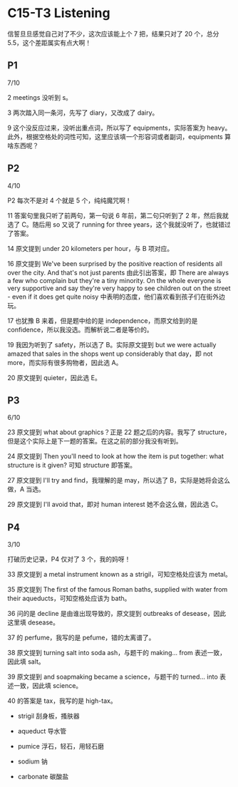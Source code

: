 # C15-T3 Listening

信誓旦旦感觉自己对了不少，这次应该能上个 7 把，结果只对了 20 个，总分 5.5，这个差距属实有点大啊！

## P1

7/10

2 meetings 没听到 s。

3 两次踏入同一条河，先写了 diary，又改成了 dairy。

9 这个没反应过来，没听出重点词，所以写了 equipments，实际答案为 heavy。此外，根据空格处的词性可知，这里应该填一个形容词或者副词，equipments 算啥东西呢？

## P2

4/10

P2 每次不是对 4 个就是 5 个，纯纯魔咒啊！

11 答案句里我只听了前两句，第一句说 6 年前，第二句只听到了 2 年，然后我就选了 C。随后用 so 又说了 running for three years，这个我就没听了，也就错过了答案。

14 原文提到 under 20 kilometers per hour，与 B 项对应。

16 原文提到 We've been surprised by the positive reaction of residents all over the city. And that's not just parents 由此引出答案，即 There are always a few who complain but they're a tiny minority. On the whole everyone is very supportive and say they're very happy to see children out on the street - even if it does get quite noisy 中表明的态度，他们喜欢看到孩子们在街外边玩。

17 也犹豫 B 来着，但是题中给的是 independence，而原文给到的是 confidence，所以我没选。而解析说二者是等价的。

19 我因为听到了 safety，所以选了 B。实际原文提到 but we were actually amazed that sales in the shops went up considerably that day，即 not more，而实际有很多购物者，因此选 A。

20 原文提到 quieter，因此选 E。

## P3

6/10

23 原文提到 what about graphics？正是 22 题之后的内容。我写了 structure，但是这个实际上是下一题的答案。在这之前的部分我没有听到。

24 原文提到 Then you'll need to look at how the item is put together: what structure is it given? 可知 structure 即答案。

27 原文提到 I'll try and find，我理解的是 may，所以选了 B，实际是她将会这么做，A 当选。

29 原文提到 I'll avoid that，即对 human interest 她不会这么做，因此选 C。

## P4

3/10

打破历史记录，P4 仅对了 3 个，我的妈呀！

33 原文提到 a metal instrument known as a strigil，可知空格处应该为 metal。

35 原文提到 The first of the famous Roman baths, supplied with water from their aqueducts，可知空格处应该为 bath。

36 问的是 decline 是由谁出现导致的，原文提到 outbreaks of desease，因此这里填 desease。

37 的 perfume，我写的是 pefume，错的太离谱了。

38 原文提到 turning salt into soda ash，与题干的 making... from 表述一致，因此填 salt。

39 原文提到 and soapmaking became a science，与题干的 turned... into 表述一致，因此填 science。

40 的答案是 tax，我写的是 high-tax。

- strigil 刮身板，搔肤器
- aqueduct 导水管

- pumice 浮石，轻石，用轻石磨
- sodium 钠
- carbonate 碳酸盐
